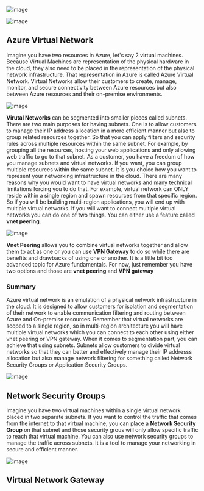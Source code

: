 ![image](https://github.com/user-attachments/assets/a646310f-fc0d-4f36-9b27-95801ffb7147)

![image](https://github.com/user-attachments/assets/78af2a61-8b30-44fa-b5c3-4bcfc1939e32)

## Azure Virtual Network

Imagine you have two resources in Azure, let's say 2 virtual machines. Because Virtual Machines are representation of the physical hardware in the cloud, they also need to be placed in the representation of the physical network infrastructure. That representation in Azure is called Azure Virtual Network. Virtual Networks allow their customers to create, manage, monitor, and secure connectivity between Azure resources but also between Azure resources and their on-premise environments. 

![image](https://github.com/user-attachments/assets/757824b8-f1a9-4bc4-a6f8-fe3d7fdd5c82)

**Virutal Networks** can be segmented into smaller pieces called subnets. There are two main purposes for having subnets. One is to allow customers to manage their IP address allocation in a more efficient manner but also to group related resources together. So that you can apply filters and security rules across multiple resources within the same subnet.
For example, by grouping all the resources, hosting your web applications and only allowing web traffic to go to that subnet.
As a customer, you have a freedom of how you manage subnets and virtual networks. 
If you want, you can group multiple resources within the same subnet. It is you choice how you want to represent your networking infrastructure in the cloud.
There are many reasons why you would want to have virtual networks and many technical limitations forcing you to do that. For example, virtual network can ONLY reside within a single region and spawn resources from that specific region.
So if you will be building multi-region applications, you will end up with multiple virtual networks.
If you will want to connect multiple virtual networks you can do one of two things. You can either use a feature called **vnet peering**. 

![image](https://github.com/user-attachments/assets/63747437-23c8-4e72-9ef0-d6eb0149542e)

**Vnet Peering** allows you to combine virtual networks together and allow them to act as one or you can use **VPN Gateway** to do so while there are benefits and drawbacks of using one or another. It is a little bit too advanced topic for Azure fundamentals. For now, just remember you have two options and those are **vnet peering** and **VPN gateway**

### Summary
Azure virtual network is an emulation of a physical network infrastructure in the cloud. It is designed to allow customers for isolation and segmentation of their network to enable communication filtering and routing between Azure and On-premise resources. Remember that virtual networks are scoped to a single region, so in multi-region architecture you will have multiple virtual networks which you can connect to each other using either vnet peering or VPN gateway. When it comes to segmentation part, you can achieve that using subnets. Subnets allow customers to divide virtual networks so that they can better and effectively manage their IP addresss allocation but also manage network filtering  for something called Network Security Groups or Application Security Groups.

![image](https://github.com/user-attachments/assets/5b2ced57-4f92-45be-8f0e-33867828544c)


## Network Security Groups

Imagine you have two virtual machines within a single virtual network placed in two separate subnets. If you want to control the traffic that comes from the internet to that virtual machine, you can place a **Network Security Group** on that subnet and those security grous will only allow specific traffic to reach that virtual machine. You can also use network security groups to manage the traffic across subnets. It is a tool to manage your networking in secure and efficient manner.

![image](https://github.com/user-attachments/assets/62d44e7d-16cb-4c05-8e24-f4bfbe660d02)


## Virtual Network Gateway
